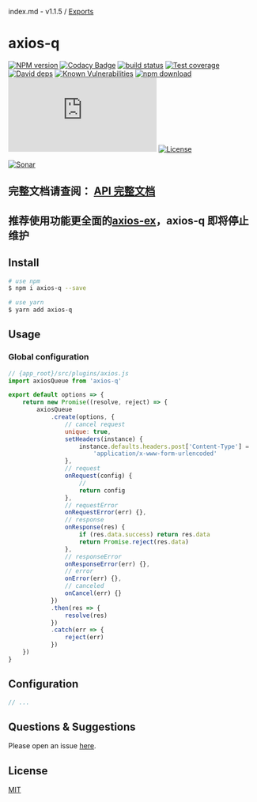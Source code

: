 index.md - v1.1.5 / [Exports](modules.md)

# axios-q

[![NPM version][npm-image]][npm-url]
[![Codacy Badge][codacy-image]][codacy-url]
[![build status][travis-image]][travis-url]
[![Test coverage][codecov-image]][codecov-url]
[![David deps][david-image]][david-url]
[![Known Vulnerabilities][snyk-image]][snyk-url]
[![npm download][download-image]][download-url]
[![gzip][gzip-image]][gzip-url]
[![License][license-image]][license-url]

[![Sonar][sonar-image]][sonar-url]

[npm-image]: https://img.shields.io/npm/v/axios-q.svg?style=flat-square
[npm-url]: https://npmjs.org/package/axios-q
[codacy-image]: https://app.codacy.com/project/badge/Grade/f70d4880e4ad4f40aa970eb9ee9d0696
[codacy-url]: https://www.codacy.com/gh/saqqdy/axios-q/dashboard?utm_source=github.com&utm_medium=referral&utm_content=saqqdy/axios-q&utm_campaign=Badge_Grade
[travis-image]: https://travis-ci.com/saqqdy/axios-q.svg?branch=master
[travis-url]: https://travis-ci.com/saqqdy/axios-q
[codecov-image]: https://img.shields.io/codecov/c/github/saqqdy/axios-q.svg?style=flat-square
[codecov-url]: https://codecov.io/github/saqqdy/axios-q?branch=master
[david-image]: https://img.shields.io/david/saqqdy/axios-q.svg?style=flat-square
[david-url]: https://david-dm.org/saqqdy/axios-q
[snyk-image]: https://snyk.io/test/npm/axios-q/badge.svg?style=flat-square
[snyk-url]: https://snyk.io/test/npm/axios-q
[download-image]: https://img.shields.io/npm/dm/axios-q.svg?style=flat-square
[download-url]: https://npmjs.org/package/axios-q
[gzip-image]: http://img.badgesize.io/https://unpkg.com/axios-q/lib/index.js?compression=gzip&label=gzip%20size:%20JS
[gzip-url]: http://img.badgesize.io/https://unpkg.com/axios-q/lib/index.js?compression=gzip&label=gzip%20size:%20JS
[license-image]: https://img.shields.io/badge/License-MIT-yellow.svg
[license-url]: LICENSE
[sonar-image]: https://sonarcloud.io/api/project_badges/quality_gate?project=saqqdy_axios-q
[sonar-url]: https://sonarcloud.io/dashboard?id=saqqdy_axios-q

## **完整文档请查阅： [API 完整文档](./docs/modules.md)**

## 推荐使用功能更全面的[axios-ex](https://github.com/saqqdy/axios-ex.git)，axios-q 即将停止维护

## Install

```bash
# use npm
$ npm i axios-q --save

# use yarn
$ yarn add axios-q
```

## Usage

### Global configuration

```js
// {app_root}/src/plugins/axios.js
import axiosQueue from 'axios-q'

export default options => {
    return new Promise((resolve, reject) => {
        axiosQueue
            .create(options, {
                // cancel request
                unique: true,
                setHeaders(instance) {
                    instance.defaults.headers.post['Content-Type'] =
                        'application/x-www-form-urlencoded'
                },
                // request
                onRequest(config) {
                    //
                    return config
                },
                // requestError
                onRequestError(err) {},
                // response
                onResponse(res) {
                    if (res.data.success) return res.data
                    return Promise.reject(res.data)
                },
                // responseError
                onResponseError(err) {},
                // error
                onError(err) {},
                // canceled
                onCancel(err) {}
            })
            .then(res => {
                resolve(res)
            })
            .catch(err => {
                reject(err)
            })
    })
}
```

## Configuration

```js
// ...
```

## Questions & Suggestions

Please open an issue [here](https://github.com/saqqdy/axios-q/issues).

## License

[MIT](LICENSE)
